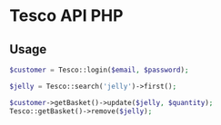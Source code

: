 Tesco API PHP
===

Usage
---

```php
$customer = Tesco::login($email, $password);

$jelly = Tesco::search('jelly')->first();

$customer->getBasket()->update($jelly, $quantity);
Tesco::getBasket()->remove($jelly);
```